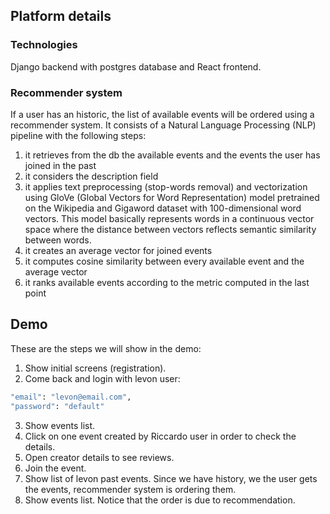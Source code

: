 ## Platform details
### Technologies
Django backend with postgres database and React frontend.

### Recommender system
If a user has an historic, the list of available events will be ordered using a recommender system. It consists of a Natural Language Processing (NLP) pipeline with the following steps:
1) it retrieves from the db the available events and the events the user has joined in the past
2) it considers the description field
3) it applies text preprocessing (stop-words removal) and vectorization using GloVe (Global Vectors for Word Representation) model pretrained on the Wikipedia and Gigaword dataset with 100-dimensional word vectors. This model basically represents words in a continuous vector space where the distance between vectors reflects semantic similarity between words.
4) it creates an average vector for joined events
5) it computes cosine similarity between every available event and the average vector
6) it ranks available events according to the metric computed in the last point

## Demo
These are the steps we will show in the demo:
1) Show initial screens (registration).
2) Come back and login with levon user:
```bash
"email": "levon@email.com",
"password": "default"
```
3) Show events list.
4) Click on one event created by Riccardo user in order to check the details.
5) Open creator details to see reviews.
6) Join the event.
8) Show list of levon past events. Since we have history, we the user gets the events, recommender system is ordering them.
9) Show events list. Notice that the order is due to recommendation.